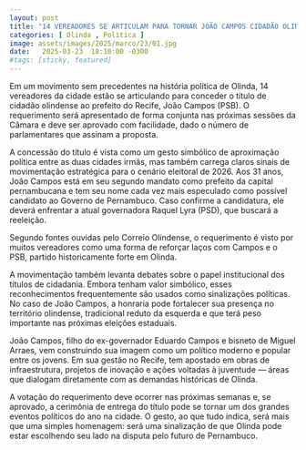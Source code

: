 ```yaml
---
layout: post
title: "14 VEREADORES SE ARTICULAM PARA TORNAR JOÃO CAMPOS CIDADÃO OLINDENSE"
categories: [ Olinda , Política ]
image: assets/images/2025/marco/23/01.jpg
date:   2025-03-23  18:10:00 -0300
#tags: [sticky, featured]
---
```

Em um movimento sem precedentes na história política de Olinda, 14 vereadores da cidade estão se articulando para conceder o título de cidadão olindense ao prefeito do Recife, João Campos (PSB). O requerimento será apresentado de forma conjunta nas próximas sessões da Câmara e deve ser aprovado com facilidade, dado o número de parlamentares que assinam a proposta.

A concessão do título é vista como um gesto simbólico de aproximação política entre as duas cidades irmãs, mas também carrega claros sinais de movimentação estratégica para o cenário eleitoral de 2026. Aos 31 anos, João Campos está em seu segundo mandato como prefeito da capital pernambucana e tem seu nome cada vez mais especulado como possível candidato ao Governo de Pernambuco. Caso confirme a candidatura, ele deverá enfrentar a atual governadora Raquel Lyra (PSD), que buscará a reeleição.

Segundo fontes ouvidas pelo Correio Olindense, o requerimento é visto por muitos vereadores como uma forma de reforçar laços com Campos e o PSB, partido historicamente forte em Olinda.

A movimentação também levanta debates sobre o papel institucional dos títulos de cidadania. Embora tenham valor simbólico, esses reconhecimentos frequentemente são usados como sinalizações políticas. No caso de João Campos, a honraria pode fortalecer sua presença no território olindense, tradicional reduto da esquerda e que terá peso importante nas próximas eleições estaduais.

João Campos, filho do ex-governador Eduardo Campos e bisneto de Miguel Arraes, vem construindo sua imagem como um político moderno e popular entre os jovens. Em sua gestão no Recife, tem apostado em obras de infraestrutura, projetos de inovação e ações voltadas à juventude — áreas que dialogam diretamente com as demandas históricas de Olinda.

A votação do requerimento deve ocorrer nas próximas semanas e, se aprovado, a cerimônia de entrega do título pode se tornar um dos grandes eventos políticos do ano na cidade. O gesto, ao que tudo indica, será mais que uma simples homenagem: será uma sinalização de que Olinda pode estar escolhendo seu lado na disputa pelo futuro de Pernambuco.

